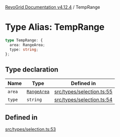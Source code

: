 [RevoGrid Documentation v4.12.4](README.md) / TempRange

# Type Alias: TempRange

```ts
type TempRange: {
  area: RangeArea;
  type: string;
};
```

## Type declaration

| Name | Type | Defined in |
| ------ | ------ | ------ |
| `area` | [`RangeArea`](TypeAlias.RangeArea.md) | [src/types/selection.ts:55](https://github.com/revolist/revogrid/blob/648f56ecfc5430eb0184373ea33dd565a6a33bb9/src/types/selection.ts#L55) |
| `type` | `string` | [src/types/selection.ts:54](https://github.com/revolist/revogrid/blob/648f56ecfc5430eb0184373ea33dd565a6a33bb9/src/types/selection.ts#L54) |

## Defined in

[src/types/selection.ts:53](https://github.com/revolist/revogrid/blob/648f56ecfc5430eb0184373ea33dd565a6a33bb9/src/types/selection.ts#L53)
